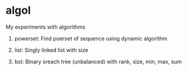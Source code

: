 algol
=====

My experiments with algorithms


1. powerset:
		Find poerset of sequence using dynamic algorithm

2. list:
		Singly linked list with size

3. bst:
		Binary sreach tree (unbalanced) with rank, size, min, max, sum


